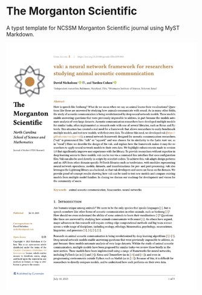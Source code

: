# The Morganton Scientific

A typst template for NCSSM Morganton Scientific journal using MyST Markdown.

![](thumbnail.png)
